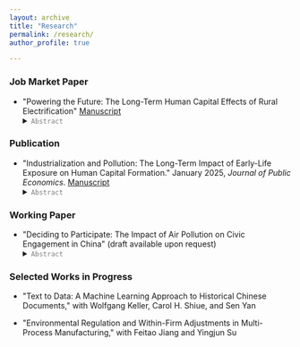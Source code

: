 ```yaml
---
layout: archive
title: "Research"
permalink: /research/
author_profile: true

---
```

### Job Market Paper
* "Powering the Future: The Long-Term Human Capital Effects of Rural Electrification" [Manuscript](../files/PoweringFuture_JMP.pdf) 
   <details><summary> <code style="color : gray">Abstract </code> </summary>  This paper examines how rural electrification during middle childhood affected long-term human capital in 1990s China.  Unlike most studies that focus on grid connection, my paper emphasizes electricity prices. I develop a simple model of human capital investment in which electrification is an adult-labor-biased technical change in agriculture. Because children in middle childhood are poor substitutes for adult laborers in farm work, the productivity shock has little impact on their opportunity cost of schooling. The model therefore predicts a strong income effect and a negligible substitution effect, leading to higher schooling for children. I test this empirically using a cohort difference-in-differences design, leveraging variation in electricity price reductions across counties. I find that lower electricity prices in middle childhood significantly increase educational attainment and later adult cognitive scores.  Increased agricultural productivity is identified as one mechanism, consistent with the model. This paper also highlights why children beyond middle childhood are little affected. China's late-1990s experience offers insights for rural electrification efforts in many developing countries today.  </details>

### Publication
* "Industrialization and Pollution: The Long-Term Impact of Early-Life Exposure on Human Capital Formation." January 2025, *Journal of Public Economics*. [Manuscript](../files/IndustrialPollution_Manuscript.pdf) 
    <details><summary> <code style="color : gray">Abstract</code> </summary>  Air quality in developing countries is often much worse than in developed economies, yet evidence on the long-term human capital effects of air pollution in these settings is limited. This paper uses a cohort difference-in-differences approach to examine the impact of early-life exposure to air pollution during China's 1950s industrialization on human capital formation. It assumes that economic opportunities linked to industrial plants impact upwind and downwind counties similarly within a 30-mile radius. The results indicate that moving from the 25th to 75th percentile of exposure reduces children's education by approximately 0.11 years. This effect size is notably larger than the impacts of three other factors affecting educational attainment in both China and the United States.  </details>
    
### Working Paper
* "Deciding to Participate: The Impact of Air Pollution on Civic Engagement in China" (draft available upon request)
    <details><summary> <code style="color : gray">Abstract</code> </summary> Online engagement with government is increasingly common in the digital age, yet the factors driving such civic activity remain poorly understood. This paper uses an instrumental variable (IV) strategy to examine whether air pollution influences online engagement with the government, measured by message volume on an official platform in China. I find that a 10 ug/m<sup>3</sup> increase in weekly average PM<sub>2.5</sub> results in a 15.9% surge in messages. During periods of higher pollution, people are more likely to voice complaints, seek assistance, make inquiries, and offer suggestions.  Three mechanisms help explain this response: (1) pollution shifts the perceived benefits of civic engagement, (2) it intensifies discontent linked to economic disparities, and (3) it heightens awareness of daily life problems. Sentiment analysis using large language models (LLMs) and dictionary-based tools shows that air pollution tends to worsen emotional well-being, consistent with existing literature, although the effect is statistically insignificant in most cases. Understanding these dynamics is crucial, as timely responses to public concerns can help prevent more serious outcomes.  </details>

### Selected Works in Progress
* "Text to Data: A Machine Learning Approach to Historical Chinese Documents," with Wolfgang Keller, Carol H. Shiue, and Sen Yan

* "Environmental Regulation and Within-Firm Adjustments in Multi-Process Manufacturing," with Feitao Jiang and Yingjun Su





